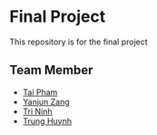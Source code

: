 # Final Project
This repository is for the final project


## Team Member
* [Tai Pham](https://github.com/taipham)
* [Yanjun Zang](https://github.com/YaraZang)
* [Tri Ninh](https://github.com/tninh)
* [Trung Huynh](https://github.com/randomstyle)
